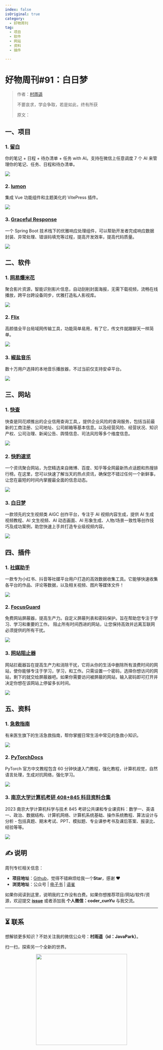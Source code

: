 ```yaml
---
index: false
isOriginal: true
category:
  - 好物周刊
tag:
  - 项目
  - 软件
  - 网站
  - 资料
  - 插件

---
```


# 好物周刊#91：白日梦

> 作者：[村雨遥](https://github.com/cunyu1943)
> 
> 不要哀求，学会争取，若是如此，终有所获
> 
> 原文：

## 一、项目

### 1. [留白](https://github.com/yenche123/liubai)

你的笔记 + 日程 + 待办清单 + 任务 with AI。支持在微信上任意调度 7 个 AI 来管理你的笔记、任务、日程和待办清单。

![](assets/0111-0117/1736726942515-bc561644-0d5f-46c1-9144-d65fb28ecf1a.webp)

### 2. [lumon](https://github.com/Theo-Messi/lumen)

集成 Vue 功能组件和主题美化的 VitePress 插件。

![](assets/0111-0117/1736727098292-33e8657c-4327-4d9e-abdd-e3dddbcaf7f8.webp)

### 3. [Graceful Response](https://github.com/feiniaojin/graceful-response)

一个 Spring Boot 技术栈下的优雅响应处理组件，可以帮助开发者完成响应数据封装、异常处理、错误码填充等过程，提高开发效率，提高代码质量。

![](assets/0111-0117/1736727244460-7e7ff7d4-1f99-4605-b986-e08cc07bddba.webp)

## 二、软件

### 1. [网易爆米花](https://bmh.163.com/)

聚合影片资源，智能识别影片信息，自动刮削封面海报，无需下载视频，流畅在线播放，跨平台跨设备同步，优雅打造私人影视库。

![](assets/0111-0117/1736727937683-059252b0-d8c0-466b-a0c8-dc68fc0e2ea3.webp)

### 2. [Flix](https://flix.center/)

高颜值全平台局域网传输工具，功能简单易用，有了它，传文件就跟聊天一样简单。

![](assets/0111-0117/1736812946405-df9cf6b9-fb8a-49da-be69-3e3d5bb4dca4.webp)

### 3. [椒盐音乐](https://github.com/Moriafly/SaltPlayerSource)

数十万用户选择的本地音乐播放器，不过当前仅支持安卓平台。

![](assets/0111-0117/1736813176392-94ab24a5-5745-4ffe-abd9-d400417e71e5.webp)

## 三、网站

### 1. [快查](https://www.kuaicha365.com/)

快查是同花顺推出的企业信用查询工具,，提供企业风险的查询服务，包括当前最新的工商注册、公司地址、公司邮箱等基本信息。以及经营风险、经营状况、知识产权、公司治理、新闻公告、舆情信息、司法风险等多个维度信息。

![](assets/0111-0117/1736247363368-11f8e06a-32d2-4609-ac33-f67d3543d808.webp)

### 2. [快豹速览](https://kuaibao.me)

一个资讯聚合网站，为您精选来自微博、百度、知乎等全网最新热点话题和热搜排行榜。在这里，您可以快速了解当天的热点资讯，确保您不错过任何一个新鲜事，让您在最短的时间内掌握最全面的信息动态。

![](assets/0111-0117/1736727736381-9c8945d9-76a0-40d1-a81b-c55e8c32bce9.webp)

### 3. [白日梦](https://aibrm.com)

一款领先的文生视频类 AIGC 创作平台，专注于 AI 视频内容生成，提供 AI 生成视频教程、AI 文生视频、AI 动态画面、AI 形象生成、人物/场景一致性等创作技巧及成功案例，助您快速上手并打造专业级视频内容。

![](assets/0111-0117/1736813303003-757aa25a-e9d8-40ba-9225-049478d7b254.webp)

## 四、插件

### 1. [社媒助手](https://chromewebstore.google.com/detail/社媒助手-小红书、抖音数据采集工具/dbichmdlbjdeplpkhcejgkakobjbjalc)

一款专为小红书、抖音等社媒平台用户打造的高效数据收集工具。它能够快速收集各平台的作品、评论等数据，以及相关视频、图片等媒体文件！

![](assets/0111-0117/1736727657161-29375bac-d22c-45d5-8e80-b4273eb26587.webp)

### 2. [FocusGuard](https://chromewebstore.google.com/detail/focusguard-网站和专注模式屏蔽/ifdepgnnjpnbkcgempionjablajancjc)

免费网站屏蔽器，提高生产力。自定义屏蔽列表和密码保护。旨在帮助您专注于学习、学习和重要的工作。 阻止所有时间西进的网站，让您保持高效并远离互联网必须提供的所有干扰。

![](assets/0111-0117/1736813466442-051ae033-dfd9-4390-b677-66dea670ad49.webp)

### 3. [网站阻止器](https://chromewebstore.google.com/detail/网站阻止器-阻止网站和专注模式/pgoeobojimoocdnilcajmjihiabcmabn)

网站拦截器旨在提高生产力和消除干扰，它将从你的生活中删除所有浪费时间的网站，使你能够专注于学习，学习，和工作。只需设置一个密码，选择你想访问的网站，剩下的就交给屏蔽器吧。如果你需要访问被屏蔽的网站，输入密码即可打开并决定你想在该网站上停留多长时间。

![](assets/0111-0117/1736813628332-be0fe89b-37a7-4a2b-9bbb-c39b9799a46d.webp)

## 五、资料

### 1. [急救指南](https://m.youlai.cn/jijiu)

有来医生旗下的生活急救指南，帮你掌握日常生活中常见的急救小知识。

![](assets/0111-0117/1736813943051-5b9c9607-d75f-40a0-8398-0189016522b9.webp)

### 2. [PyTorchDocs](https://github.com/fendouai/PyTorchDocs)

PyTorch 官方中文教程包含 60 分钟快速入门教程，强化教程，计算机视觉，自然语言处理，生成对抗网络，强化学习。

![](assets/0111-0117/1736985568967-51d39699-9f86-4533-a995-5f28ef178a80.webp)

### 3. [南京大学计算机考研 408+845 科目资料合集](https://github.com/JackeyLea/NJUCS)

2023 南京大学计算机科学与技术 845 考研公共课和专业课资料：数学一、英语一、政治、数据结构、计算机网络、计算机系统基础、操作系统教程、算法设计与分析 - 包括真题、期末考试、PPT、模拟题、专业课参考书及课后答案、报录比、经验等等。

![](assets/0111-0117/1736985702489-39805486-2833-4efa-9697-735f948c7272.webp)

## ✍️ 说明

周刊专栏相关信息：

- **项目地址**：[Github](https://github.com/cunyu1943/weekly)，觉得不错麻烦给我一个**Star**，感谢 ❤️
- **浏览地址**：公众号 | [电子书](https://cunyu1943.github.io/weekly) | [语雀](https://yuque.com/cunyu1943/weekly)

如果你阅读到这里，说明我的工作没有白费。如果你想推荐项目/网站/软件/资源，欢迎提交 **[issue](https://github.com/cunyu1943/weekly/issues)** 或者添加我 **个人微信：coder_cunYu** 与我交流。

---

## ⏳ 联系

想解锁更多知识？不妨关注我的微信公众号：**村雨遥（id：JavaPark）**。

扫一扫，探索另一个全新的世界。

<center>
<img src="/contact/contact.png" width="300">
</center>


